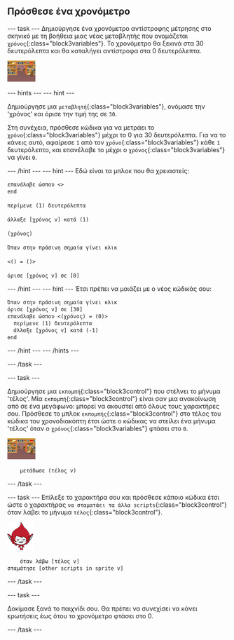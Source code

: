 ## Πρόσθεσε ένα χρονόμετρο

\--- task \--- Δημιούργησε ένα χρονόμετρο αντίστροφης μέτρησης στο σκηνικό με τη βοήθεια μιας νέας μεταβλητής που ονομάζεται `χρόνος`{:class="block3variables"}. Το χρονόμετρο θα ξεκινά στα 30 δευτερόλεπτα και θα καταλήγει αντίστροφα στα 0 δευτερόλεπτα.

![Χαρακτήρας σκηνικού](images/stage-sprite.png)

\--- hints \--- \--- hint \---

Δημιούργησε μια `μεταβλητή`{:class="block3variables"}, ονόμασε την 'χρόνος' και όρισε την τιμή της σε `30`.

Στη συνέχεια, πρόσθεσε κώδικα για να μετράει το `χρόνο`{:class="block3variables"} μέχρι το 0 για 30 δευτερόλεπτα. Για να το κάνεις αυτό, αφαίρεσε `1` από τον `χρόνο`{:class="block3variables"} κάθε `1` δευτερόλεπτο, και επανέλαβε το μέχρι ο `χρόνος`{:class="block3variables"} να γίνει `0`.

\--- /hint \--- \--- hint \--- Εδώ είναι τα μπλοκ που θα χρειαστείς:

```blocks3
επανάλαβε ώσπου <>
end

περίμενε (1) δευτερόλεπτα

άλλαξε [χρόνος v] κατά (1)

(χρόνος)

Όταν στην πράσινη σημαία γίνει κλικ

<() = ()>

όρισε [χρόνος v] σε [0]
```

\--- /hint \--- \--- hint \--- Έτσι πρέπει να μοιάζει με ο νέος κώδικάς σου:

```blocks3
Όταν στην πράσινη σημαία γίνει κλικ
όρισε [χρόνος v] σε [30]
επανάλαβε ώσπου <(χρόνος) = (0)> 
  περίμενε (1) δευτερόλεπτα
  άλλαξε [χρόνος v] κατά (-1)
end
```

\--- /hint \--- \--- /hints \---

\--- /task \---

\--- task \---

Δημιούργησε μια `εκπομπή`{:class="block3control"} που στέλνει το μήνυμα 'τέλος'. Μία `εκπομπή`{:class="block3control"} είναι σαν μια ανακοίνωση από σε ένα μεγάφωνο: μπορεί να ακουστεί από όλους τους χαρακτήρες σου. Πρόσθεσε το μπλοκ `εκπομπής`{:class="block3control"} στο τέλος του κώδικα του χρονοδιακόπτη έτσι ώστε ο κώδικας να στείλει ένα μήνυμα 'τέλος' όταν ο `χρόνος`{:class="block3variables"} φτάσει στο `0`.

![Χαρακτήρας σκηνικού](images/stage-sprite.png)

```blocks3
    μετάδωσε (τέλος v)
```

\--- /task \---

\--- task \--- Επίλεξε το χαρακτήρα σου και πρόσθεσε κάποιο κώδικα έτσι ώστε ο χαρακτήρας `να σταματάει τα άλλα scripts`{:class="block3control"} όταν λάβει το μήνυμα `τέλος`{:class="block3control"}.

![Χαρακτήρας Giga](images/giga-sprite.png)

```blocks3
    όταν λάβω [τέλος v]
σταμάτησε [other scripts in sprite v]
```

\--- /task \---

\--- task \---

Δοκίμασε ξανά το παιχνίδι σου. Θα πρέπει να συνεχίσει να κάνει ερωτήσεις έως ότου το χρονόμετρο φτάσει στο 0.

\--- /task \---